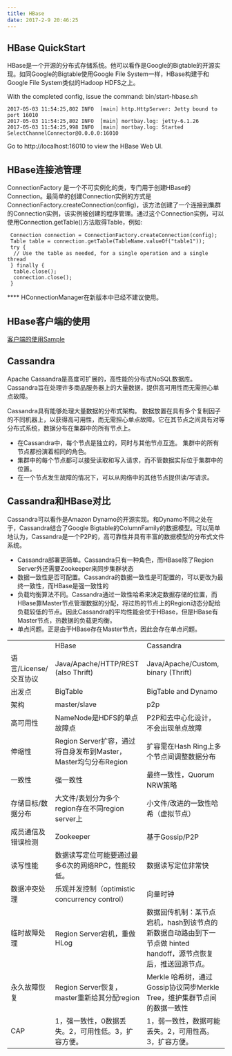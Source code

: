 ```yaml
---
title: HBase
date: 2017-2-9 20:46:25
---
```


## HBase QuickStart
HBase是一个开源的分布式存储系统。他可以看作是Google的Bigtable的开源实现。如同Google的Bigtable使用Google File System一样，HBase构建于和Google File System类似的Hadoop HDFS之上。

With the completed config, issue the command: bin/start-hbase.sh

```
2017-05-03 11:54:25,802 INFO  [main] http.HttpServer: Jetty bound to port 16010
2017-05-03 11:54:25,802 INFO  [main] mortbay.log: jetty-6.1.26
2017-05-03 11:54:25,998 INFO  [main] mortbay.log: Started SelectChannelConnector@0.0.0.0:16010
```
Go to http://localhost:16010 to view the HBase Web UI.


## HBase连接池管理
ConnectionFactory 是一个不可实例化的类，专门用于创建HBase的Connection。最简单的创建Connection实例的方式是ConnectionFactory.createConnection(config)，该方法创建了一个连接到集群的Connection实例，该实例被创建的程序管理。通过这个Connection实例，可以使用Connection.getTable()方法取得Table，例如:
```
 Connection connection = ConnectionFactory.createConnection(config);
 Table table = connection.getTable(TableName.valueOf("table1"));
 try {
  // Use the table as needed, for a single operation and a single thread
 } finally {
  table.close();
  connection.close();
 }
 ```
 **** HConnectionManager在新版本中已经不建议使用。

## HBase客户端的使用

 [客户端的使用Sample](samplecodes/hbaseclient/HBaseSample.java)

## Cassandra
Apache Cassandra是高度可扩展的，高性能的分布式NoSQL数据库。 Cassandra旨在处理许多商品服务器上的大量数据，提供高可用性而无需担心单点故障。

Cassandra具有能够处理大量数据的分布式架构。 数据放置在具有多个复制因子的不同机器上，以获得高可用性，而无需担心单点故障。它在其节点之间具有对等分布式系统，数据分布在集群中的所有节点上。
- 在Cassandra中，每个节点是独立的，同时与其他节点互连。 集群中的所有节点都扮演着相同的角色。
- 集群中的每个节点都可以接受读取和写入请求，而不管数据实际位于集群中的位置。
- 在一个节点发生故障的情况下，可以从网络中的其他节点提供读/写请求。

## Cassandra和HBase对比

Cassandra可以看作是Amazon Dynamo的开源实现。和Dynamo不同之处在于，Cassandra结合了Google Bigtable的ColumnFamily的数据模型。可以简单地认为，Cassandra是一个P2P的，高可靠性并具有丰富的数据模型的分布式文件系统。

- Cassandra部署更简单。Cassandra只有一种角色，而HBase除了Region Server外还需要Zookeeper来同步集群状态
- 数据一致性是否可配置。Cassandra的数据一致性是可配置的，可以更改为最终一致性，而HBase是强一致性的
- 负载均衡算法不同。Cassandra通过一致性哈希来决定数据存储的位置，而HBase靠Master节点管理数据的分配，将过热的节点上的Region动态分配给负载较低的节点。因此Cassandra的平均性能会优于HBase，但是HBase有Master节点，热数据的负载更均衡。
- 单点问题。正是由于HBase存在Master节点，因此会存在单点问题。

<table>
    <th>
        <td>HBase</td>
        <td>Cassandra</td>
    </th>
    <tr>
        <td>语言/License/交互协议</td>
        <td>Java/Apache/HTTP/REST (also Thrift)	</td>
        <td>Java/Apache/Custom, binary (Thrift)</td>
    </tr>
    <tr>
        <td>出发点</td>
        <td>BigTable</td>
        <td>BigTable and Dynamo</td>
    </tr>
    <tr>
        <td>架构</td>
        <td>master/slave	</td>
        <td>p2p</td>
    </tr>
    <tr>
        <td>高可用性</td>
        <td>NameNode是HDFS的单点故障点	</td>
        <td>P2P和去中心化设计，不会出现单点故障</td>
    </tr>
    <tr>
        <td>伸缩性	</td>
        <td>Region Server扩容，通过将自身发布到Master，Master均匀分布Region	</td>
        <td>扩容需在Hash Ring上多个节点间调整数据分布</td>
    </tr>
    <tr>
        <td>一致性	</td>
        <td>强一致性	</td>
        <td>最终一致性，Quorum NRW策略</td>
    </tr>
    <tr>
        <td>存储目标/数据分布</td>
        <td>大文件/表划分为多个region存在不同region server上	</td>
        <td>小文件/改进的一致性哈希（虚拟节点）</td>
    </tr>
    <tr>
        <td>成员通信及错误检测	</td>
        <td>Zookeeper	</td>
        <td>基于Gossip/P2P</td>
    </tr>
    <tr>
        <td>读写性能	</td>
        <td>数据读写定位可能要通过最多6次的网络RPC，性能较低。		</td>
        <td>数据读写定位非常快</td>
    </tr>
    <tr>
        <td>数据冲突处理	</td>
        <td>乐观并发控制（optimistic concurrency control）		</td>
        <td>向量时钟</td>
    </tr>
    <tr>
        <td>临时故障处理	</td>
        <td>Region Server宕机，重做HLog		</td>
        <td>数据回传机制：某节点宕机，hash到该节点的新数据自动路由到下一节点做 hinted handoff，源节点恢复后，推送回源节点。</td>
    </tr>
    <tr>
        <td>永久故障恢复		</td>
        <td>Region Server恢复，master重新给其分配region	</td>
        <td>Merkle 哈希树，通过Gossip协议同步Merkle Tree，维护集群节点间的数据一致性</td>
    </tr>
    <tr>
        <td>CAP	</td>
        <td>1，强一致性，0数据丢失。2，可用性低。3，扩容方便。			</td>
        <td>1，弱一致性，数据可能丢失。2，可用性高。3，扩容方便。</td>
    </tr>

</table>
